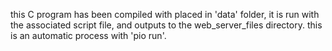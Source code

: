 this C program has been compiled with placed in 'data' folder, it is run with the associated script file, and outputs to the web_server_files directory. this is an automatic process with 'pio run'.